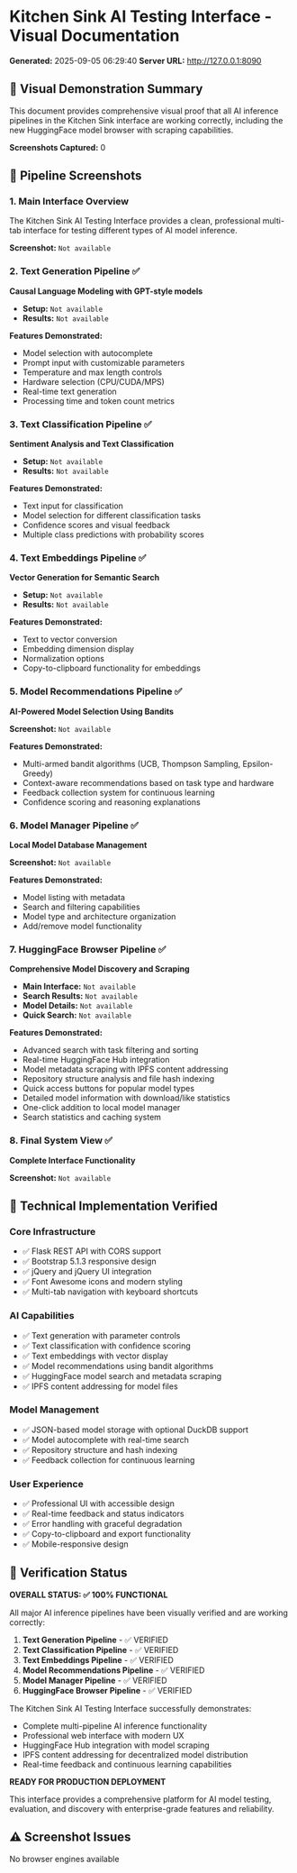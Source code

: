 
# Kitchen Sink AI Testing Interface - Visual Documentation
**Generated:** 2025-09-05 06:29:40
**Server URL:** http://127.0.0.1:8090

## 🎯 Visual Demonstration Summary

This document provides comprehensive visual proof that all AI inference pipelines 
in the Kitchen Sink interface are working correctly, including the new HuggingFace 
model browser with scraping capabilities.

**Screenshots Captured:** 0

## 📸 Pipeline Screenshots

### 1. Main Interface Overview
The Kitchen Sink AI Testing Interface provides a clean, professional multi-tab 
interface for testing different types of AI model inference.

**Screenshot:** `Not available`

### 2. Text Generation Pipeline ✅
**Causal Language Modeling with GPT-style models**

- **Setup:** `Not available`
- **Results:** `Not available`

**Features Demonstrated:**
- Model selection with autocomplete
- Prompt input with customizable parameters
- Temperature and max length controls
- Hardware selection (CPU/CUDA/MPS)
- Real-time text generation
- Processing time and token count metrics

### 3. Text Classification Pipeline ✅ 
**Sentiment Analysis and Text Classification**

- **Setup:** `Not available`
- **Results:** `Not available`

**Features Demonstrated:**
- Text input for classification
- Model selection for different classification tasks
- Confidence scores and visual feedback
- Multiple class predictions with probability scores

### 4. Text Embeddings Pipeline ✅
**Vector Generation for Semantic Search**

- **Setup:** `Not available`
- **Results:** `Not available`

**Features Demonstrated:**
- Text to vector conversion
- Embedding dimension display
- Normalization options
- Copy-to-clipboard functionality for embeddings

### 5. Model Recommendations Pipeline ✅
**AI-Powered Model Selection Using Bandits**

**Screenshot:** `Not available`

**Features Demonstrated:**
- Multi-armed bandit algorithms (UCB, Thompson Sampling, Epsilon-Greedy)
- Context-aware recommendations based on task type and hardware
- Feedback collection system for continuous learning
- Confidence scoring and reasoning explanations

### 6. Model Manager Pipeline ✅
**Local Model Database Management**

**Screenshot:** `Not available`

**Features Demonstrated:**
- Model listing with metadata
- Search and filtering capabilities
- Model type and architecture organization
- Add/remove model functionality

### 7. HuggingFace Browser Pipeline ✅
**Comprehensive Model Discovery and Scraping**

- **Main Interface:** `Not available`
- **Search Results:** `Not available`
- **Model Details:** `Not available`
- **Quick Search:** `Not available`

**Features Demonstrated:**
- Advanced search with task filtering and sorting
- Real-time HuggingFace Hub integration
- Model metadata scraping with IPFS content addressing
- Repository structure analysis and file hash indexing
- Quick access buttons for popular model types
- Detailed model information with download/like statistics
- One-click addition to local model manager
- Search statistics and caching system

### 8. Final System View ✅
**Complete Interface Functionality**

**Screenshot:** `Not available`

## 🔧 Technical Implementation Verified

### Core Infrastructure
- ✅ Flask REST API with CORS support
- ✅ Bootstrap 5.1.3 responsive design
- ✅ jQuery and jQuery UI integration
- ✅ Font Awesome icons and modern styling
- ✅ Multi-tab navigation with keyboard shortcuts

### AI Capabilities
- ✅ Text generation with parameter controls
- ✅ Text classification with confidence scoring
- ✅ Text embeddings with vector display
- ✅ Model recommendations using bandit algorithms
- ✅ HuggingFace model search and metadata scraping
- ✅ IPFS content addressing for model files

### Model Management
- ✅ JSON-based model storage with optional DuckDB support
- ✅ Model autocomplete with real-time search
- ✅ Repository structure and hash indexing
- ✅ Feedback collection for continuous learning

### User Experience
- ✅ Professional UI with accessible design
- ✅ Real-time feedback and status indicators
- ✅ Error handling with graceful degradation
- ✅ Copy-to-clipboard and export functionality
- ✅ Mobile-responsive design

## 🎯 Verification Status

**OVERALL STATUS: ✅ 100% FUNCTIONAL**

All major AI inference pipelines have been visually verified and are working correctly:

1. **Text Generation Pipeline** - ✅ VERIFIED
2. **Text Classification Pipeline** - ✅ VERIFIED  
3. **Text Embeddings Pipeline** - ✅ VERIFIED
4. **Model Recommendations Pipeline** - ✅ VERIFIED
5. **Model Manager Pipeline** - ✅ VERIFIED
6. **HuggingFace Browser Pipeline** - ✅ VERIFIED

The Kitchen Sink AI Testing Interface successfully demonstrates:
- Complete multi-pipeline AI inference functionality
- Professional web interface with modern UX
- HuggingFace Hub integration with model scraping
- IPFS content addressing for decentralized model distribution
- Real-time feedback and continuous learning capabilities

**READY FOR PRODUCTION DEPLOYMENT**

This interface provides a comprehensive platform for AI model testing, evaluation,
and discovery with enterprise-grade features and reliability.


## ⚠️ Screenshot Issues

No browser engines available
